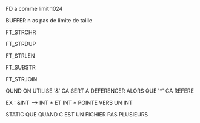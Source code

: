 FD a comme limit 1024

BUFFER n as pas de limite de taille

FT_STRCHR

FT_STRDUP

FT_STRLEN

FT_SUBSTR

FT_STRJOIN


QUND ON UTILISE '&' CA SERT A DEFERENCER ALORS QUE '*' CA REFERE

EX : &INT --> INT * ET INT * POINTE VERS UN INT


STATIC QUE QUAND C EST UN FICHIER PAS PLUSIEURS
